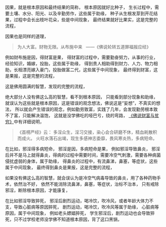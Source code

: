 因果，就是根本原因和最终结果的简称，
根本原因就好比种子，
生长过程中，需要土壤、水分、阳光、以及辛勤劳作，这些属于助缘，
种子从生根发芽到开花结果，过程中会长出枝叶花朵，些是中间现象，
最终结果就好比果实，这是完整的流程，

因果也是同样的道理，

> 为人大富。财物无限。从布施中来 
>  ——《佛说轮转五道罪福报应经》

例如财布施是因，得财富是果，
得财富的过程中，需要勤奋努力，从事的行业，经验知识，婚嫁，投胎，这些属于助缘，
得到贵人相助得到财力、人力、物力相助，长相漂亮嫁入豪门，投胎做富二代，这些属于中间现象，
最终得到财富，这是果报，这是完整的流程，

这是佛用圆满的智慧，发现的完整的流程，

绝大部分人没有佛这么高的智慧，看不到根本原因，
只能看到部分现象和助缘，就误认为这些就是根本原因，这是错误的观念想法，佛说这是“妄想”，不真实的想法，
所以就会产生错误的观念，例如勤劳致富，实践了几年，会发现勤劳根本致不了富，只能解决温饱，
这就是没学佛吃的哑巴亏，绕的弯路，
[《佛说财富与贫穷》](https://www.kancloud.cn/luojiangtao/foshuocaifu)中有详细说明，

> 《首楞严经》云： 
> 多淫众生，淫习交接，染心会合研磨不休，精血耗散积而成火。 
> 火旺水落石出竭，现生多感神志委靡，畏风寒炎热，多病短命。

在比如，邪淫得多病短命，
邪淫是因，多病短命是果，
例如邪淫导致鼻炎，
邪淫后并不是马上就得鼻炎，得病的过程中需要时间，需要冷空气刺激，需要各种病菌侵扰虚弱的身体，属于助缘，
得鼻炎的过程中，有流鼻涕，鼻塞，等症状，这些属于中间现象，
最终得到鼻炎是果报，这是完整的流程，

如果没有佛这么高的智慧，就会误认为是冷空气病毒导致的鼻炎，用了各种药物手术，依然治不好，
依然不能消除流鼻涕，鼻塞，等症状，治标不治本，
只有戒除邪淫，断除根本原因，才能康复，

在比如邪淫导致猝死，
邪淫后剧烈运动，喝冷饮，吹冷风，或者年龄大体力不支，导致心脏病等原因猝死，
剧烈运动，喝冷饮，吹冷风等属于助缘，
心脏病等原因，属于中间现象，
例如老头嫖娼猝死，
学生邪淫后，剧烈运动也会导致猝死，只不过学校老师没学佛不知道根本原因，背了这口黑锅，





